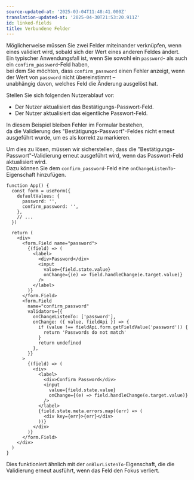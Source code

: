 ```yaml
---
source-updated-at: '2025-03-04T11:48:41.000Z'
translation-updated-at: '2025-04-30T21:53:20.911Z'
id: linked-fields
title: Verbundene Felder
---
```


Möglicherweise müssen Sie zwei Felder miteinander verknüpfen, wenn eines validiert wird, sobald sich der Wert eines anderen Feldes ändert.  
Ein typischer Anwendungsfall ist, wenn Sie sowohl ein `password`- als auch ein `confirm_password`-Feld haben,  
bei dem Sie möchten, dass `confirm_password` einen Fehler anzeigt, wenn der Wert von `password` nicht übereinstimmt –  
unabhängig davon, welches Feld die Änderung ausgelöst hat.

Stellen Sie sich folgenden Nutzerablauf vor:

- Der Nutzer aktualisiert das Bestätigungs-Passwort-Feld.
- Der Nutzer aktualisiert das eigentliche Passwort-Feld.

In diesem Beispiel bleiben Fehler im Formular bestehen,  
da die Validierung des "Bestätigungs-Passwort"-Feldes nicht erneut ausgeführt wurde, um es als korrekt zu markieren.

Um dies zu lösen, müssen wir sicherstellen, dass die "Bestätigungs-Passwort"-Validierung erneut ausgeführt wird, wenn das Passwort-Feld aktualisiert wird.  
Dazu können Sie dem `confirm_password`-Feld eine `onChangeListenTo`-Eigenschaft hinzufügen.

```tsx
function App() {
  const form = useForm({
    defaultValues: {
      password: '',
      confirm_password: '',
    },
    // ...
  })

  return (
    <div>
      <form.Field name="password">
        {(field) => (
          <label>
            <div>Password</div>
            <input
              value={field.state.value}
              onChange={(e) => field.handleChange(e.target.value)}
            />
          </label>
        )}
      </form.Field>
      <form.Field
        name="confirm_password"
        validators={{
          onChangeListenTo: ['password'],
          onChange: ({ value, fieldApi }) => {
            if (value !== fieldApi.form.getFieldValue('password')) {
              return 'Passwords do not match'
            }
            return undefined
          },
        }}
      >
        {(field) => (
          <div>
            <label>
              <div>Confirm Password</div>
              <input
                value={field.state.value}
                onChange={(e) => field.handleChange(e.target.value)}
              />
            </label>
            {field.state.meta.errors.map((err) => (
              <div key={err}>{err}</div>
            ))}
          </div>
        )}
      </form.Field>
    </div>
  )
}
```

Dies funktioniert ähnlich mit der `onBlurListenTo`-Eigenschaft, die die Validierung erneut ausführt, wenn das Feld den Fokus verliert.
